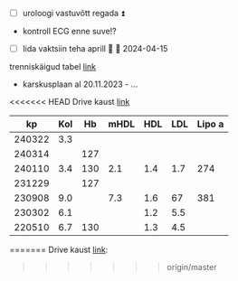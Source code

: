 
- [ ] uroloogi vastuvõtt regada ⏫ 
- kontroll ECG enne suve!?
- [ ] Iida vaktsiin teha aprill 🔼 📅 2024-04-15 

trenniskäigud tabel [link](https://docs.google.com/spreadsheets/d/1HZf4cDL4716lkkL-UVDJTMvBe2NElg1nX3z8Emo_ZVQ/edit?usp=sharing)
- karskusplaan al 20.11.2023 - ...

<<<<<<< HEAD
Drive kaust [link](https://drive.google.com/drive/folders/12mytIbwScsFgjtR2tFgdV3VrJHsqvVOU)

| kp     | Kol | Hb  | mHDL | HDL | LDL | Lipo a |
| ------ | --- | --- | ---- | --- | --- | ------ |
| 240322 | 3.3 |     |      |     |     |        |
| 240314 |     | 127 |      |     |     |        |
| 240110 | 3.4 | 130 | 2.1  | 1.4 | 1.7 | 274    |
| 231229 |     | 127 |      |     |     |        |
| 230908 | 9.0 |     | 7.3  | 1.6 | 67  | 381    |
| 230302 | 6.1 |     |      | 1.2 | 5.5 |        |
| 220510 | 6.7 | 130 |      | 1.3 | 4.5 |        |
=======
Drive kaust [link](https://drive.google.com/drive/folders/12mytIbwScsFgjtR2tFgdV3VrJHsqvVOU):
>>>>>>> origin/master
